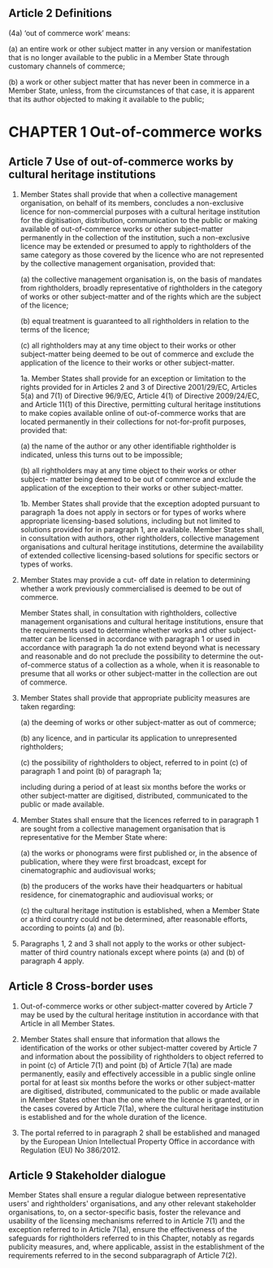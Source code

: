 ## Article 2 Definitions

(4a) ‘out of commerce work’ means:

(a) an entire work or other subject matter in any version or manifestation that is no longer available to the public in a Member State through customary channels of commerce;

(b) a work or other subject matter that has never been in commerce in a Member State, unless, from the circumstances of that case, it is apparent that its author objected to making it available to the public;

# CHAPTER 1 Out-of-commerce works

## Article 7 Use of out-of-commerce works by cultural heritage institutions

1. Member States shall provide that when a collective management organisation, on behalf of its members, concludes a non-exclusive licence for non-commercial purposes with a cultural heritage institution for the digitisation, distribution, communication to the public or making available of out-of-commerce works or other subject-matter permanently in the collection of the institution, such a non-exclusive licence may be extended or presumed to apply to rightholders of the same category as those covered by the licence who are not represented by the collective management organisation, provided that:

    (a) the collective management organisation is, on the basis of mandates from rightholders, broadly representative of rightholders in the category of works or other subject-matter and of the rights which are the subject of the licence;
    
    (b) equal treatment is guaranteed to all rightholders in relation to the terms of the licence;
    
    (c) all rightholders may at any time object to their works or other subject-matter being deemed to be out of commerce and exclude the application of the licence to their works or other subject-matter.
    
    1a. Member States shall provide for an exception or limitation to the rights provided for in Articles 2 and 3 of Directive 2001/29/EC, Articles 5(a) and 7(1) of Directive 96/9/EC, Article 4(1) of Directive 2009/24/EC, and Article 11(1) of this Directive, permitting cultural heritage institutions to make copies available online of out-of-commerce works that are located permanently in their collections for not-for-profit purposes, provided that:
    
    (a) the name of the author or any other identifiable rightholder is indicated, unless this turns out to be impossible;

    (b) all rightholders may at any time object to their works or other subject- matter being deemed to be out of commerce and exclude the application of the exception to their works or other subject-matter.

    1b. Member States shall provide that the exception adopted pursuant to paragraph 1a does not apply in sectors or for types of works where appropriate licensing-based solutions, including but not limited to solutions provided for in paragraph 1, are available. Member States shall, in consultation with authors, other rightholders, collective management organisations and cultural heritage institutions, determine the availability of extended collective licensing-based solutions for specific sectors or types of works.
  
2. Member States may provide a cut- off date in relation to determining whether a work previously commercialised is deemed to be out of commerce.

    Member States shall, in consultation with rightholders, collective management organisations and cultural heritage institutions, ensure that the requirements used to determine whether works and other subject-matter can be licensed in accordance with paragraph 1 or used in accordance with paragraph 1a do not extend beyond what is necessary and reasonable and do not preclude the possibility to determine the out-of-commerce status of a collection as a whole, when it is reasonable to presume that all works or other subject-matter in the collection are out of commerce.

3. Member States shall provide that appropriate publicity measures are taken regarding:

    (a) the deeming of works or other subject-matter as out of commerce;
    
    (b) any licence, and in particular its application to unrepresented rightholders;
    
    (c) the possibility of rightholders to object, referred to in point (c) of paragraph 1 and point (b) of paragraph 1a;

    including during a period of at least six months before the works or other subject-matter are digitised, distributed, communicated to the public or made available.

4. Member States shall ensure that the licences referred to in paragraph 1 are sought from a collective management organisation that is representative for the Member State where:

    (a) the works or phonograms were first published or, in the absence of publication, where they were first broadcast, except for cinematographic and audiovisual works;

    (b) the producers of the works have their headquarters or habitual residence, for cinematographic and audiovisual works; or

    (c) the cultural heritage institution is established, when a Member State or a third country could not be determined, after reasonable efforts, according to points (a) and (b).

5. Paragraphs 1, 2 and 3 shall not apply to the works or other subject-matter of third country nationals except where points (a) and (b) of paragraph 4 apply.

## Article 8 Cross-border uses

1. Out-of-commerce works or other subject-matter covered by Article 7 may be used by the cultural heritage institution in accordance with that Article in all Member States.

2. Member States shall ensure that information that allows the identification of the works or other subject-matter covered by Article 7 and information about the possibility of rightholders to object referred to in point (c) of Article 7(1) and point (b) of Article 7(1a) are made permanently, easily and effectively accessible in a public single online portal for at least six months before the works or other subject-matter are digitised, distributed, communicated to the public or made available in Member States other than the one where the licence is granted, or in the cases covered by Article 7(1a), where the cultural heritage institution is established and for the whole duration of the licence.

3. The portal referred to in paragraph 2 shall be established and managed by the European Union Intellectual Property Office in accordance with Regulation (EU) No 386/2012.

## Article 9 Stakeholder dialogue

Member States shall ensure a regular dialogue between representative users' and rightholders' organisations, and any other relevant stakeholder organisations, to, on a sector-specific basis, foster the relevance and usability of the licensing mechanisms referred to in Article 7(1) and the exception referred to in Article 7(1a), ensure the effectiveness of the safeguards for rightholders referred to in this Chapter, notably as regards publicity measures, and, where applicable, assist in the establishment of the requirements referred to in the second subparagraph of Article 7(2).
